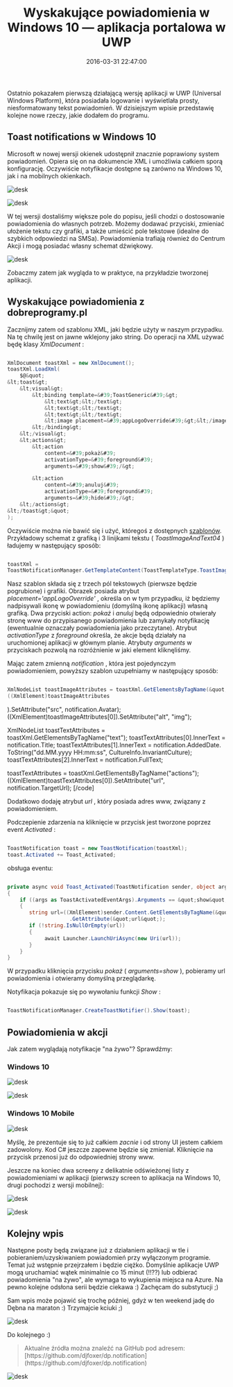 ﻿---
layout:     post
title:      Wyskakujące powiadomienia w Windows 10 — aplikacja portalowa w UWP
date:       2016-03-31 22:47:00
summary:    Ostatnio pokazałem  pierwszą działającą wersję aplikacji w UWP (Universal Windows Platform), która posiadała logowanie i wyświetlała prosty, niesformatowany tekst powiadomień. W dzisiejszym wpisie przedstawię kolejne nowe rzeczy, jakie dodałem do programu.Toast notifications w Windows 10Microsoft w ...
categories: windows programowanie urządzenia mobilne
---



Ostatnio pokazałem  pierwszą działającą wersję aplikacji w UWP (Universal Windows Platform), która posiadała logowanie i wyświetlała prosty, niesformatowany tekst powiadomień. W dzisiejszym wpisie przedstawię kolejne nowe rzeczy, jakie dodałem do programu.




## Toast notifications w Windows 10


Microsoft w nowej wersji okienek udostępnił znacznie poprawiony system powiadomień. Opiera się on na dokumencie XML i umożliwia całkiem sporą konfigurację. Oczywiście notyfikacje dostępne są zarówno na Windows 10, jak i na mobilnych okienkach. 



![desk](https://raw.githubusercontent.com/djfoxer/djfoxer.github.io/master/_img/2016-3-31-_48_/g_-_608x405_-_-_71904x20160331222300_1.png)




![desk](https://raw.githubusercontent.com/djfoxer/djfoxer.github.io/master/_img/2016-3-31-_48_/g_-_608x405_-_-_71904x20160331222300_2.png)



W tej wersji dostaliśmy większe pole do popisu, jeśli chodzi o dostosowanie powiadomienia do własnych potrzeb. Możemy dodawać przyciski, zmieniać ułożenie tekstu czy grafiki, a także umieścić pole tekstowe (idealne do szybkich odpowiedzi na SMSa). Powiadomienia trafiają również do Centrum Akcji i mogą posiadać własny schemat dźwiękowy.



![desk](https://raw.githubusercontent.com/djfoxer/djfoxer.github.io/master/_img/2016-3-31-_48_/g_-_608x405_-_-_71904x20160331222300_3.png)



Zobaczmy zatem jak wygląda to w praktyce, na przykładzie tworzonej aplikacji.



## Wyskakujące powiadomienia z dobreprogramy.pl



Zacznijmy zatem od szablonu XML, jaki będzie użyty w naszym przypadku. Na tę chwilę jest on jawne wklejony jako string. Do operacji na XML używać będę klasy  *XmlDocument* :


```csharp

XmlDocument toastXml = new XmlDocument();
toastXml.LoadXml(
    $@&quot;
&lt;toast&gt;
    &lt;visual&gt;
        &lt;binding template=&#39;ToastGeneric&#39;&gt;
            &lt;text&gt;&lt;/text&gt;
            &lt;text&gt;&lt;/text&gt;
            &lt;text&gt;&lt;/text&gt;
            &lt;image placement=&#39;appLogoOverride&#39;&gt;&lt;/image&gt;
        &lt;/binding&gt;
    &lt;/visual&gt;
    &lt;actions&gt;
        &lt;action
            content=&#39;pokaż&#39;
            activationType=&#39;foreground&#39;
            arguments=&#39;show&#39;/&gt;

        &lt;action
            content=&#39;anuluj&#39;
            activationType=&#39;foreground&#39;
            arguments=&#39;hide&#39;/&gt;
    &lt;/actions&gt;
&lt;/toast&gt;&quot;
);

```



Oczywiście można nie bawić się i użyć, któregoś z dostępnych [szablonów](https://msdn.microsoft.com/en-us/library/windows/apps/windows.ui.notifications.toasttemplatetype). Przykładowy schemat z grafiką i 3 linijkami tekstu ( *ToastImageAndText04* ) ładujemy w następujący sposób:


```csharp

toastXml = 
ToastNotificationManager.GetTemplateContent(ToastTemplateType.ToastImageAndText04);

```


Nasz szablon składa się z trzech pól tekstowych (pierwsze będzie pogrubione) i grafiki. Obrazek posiada atrybut   *placement=&#39;appLogoOverride&#39;* , określa on w tym przypadku, iż będziemy nadpisywali ikonę w powiadomieniu (domyślną ikonę aplikacji) własną grafiką. Dwa przyciski action:  *pokaż*  i  *anuluj*  będą odpowiednio otwierały stronę www do przypisanego powiadomienia lub zamykały notyfikację (ewentualnie oznaczały powiadomienia jako przeczytane). Atrybut  *activationType*  z  *foreground*  określa, że akcje będą działały na uruchomionej aplikacji w głównym planie. Atrybuty  *arguments*  w przyciskach pozwolą na rozróżnienie w jaki element kliknęliśmy.

Mając zatem zmienną  *notification* , która jest pojedynczym powiadomieniem, powyższy szablon uzupełniamy w następujący sposób:


```csharp

XmlNodeList toastImageAttributes = toastXml.GetElementsByTagName(&quot;image&quot;);
((XmlElement)toastImageAttributes
```
).SetAttribute(&quot;src&quot;, notification.Avatar);
((XmlElement)toastImageAttributes[0]).SetAttribute(&quot;alt&quot;, &quot;img&quot;);

XmlNodeList toastTextAttributes = toastXml.GetElementsByTagName(&quot;text&quot;);
toastTextAttributes[0].InnerText = notification.Title;
toastTextAttributes[1].InnerText = notification.AddedDate.
                    ToString(&quot;dd.MM.yyyy HH:mm:ss&quot;, CultureInfo.InvariantCulture);
toastTextAttributes[2].InnerText = notification.FullText;

toastTextAttributes = toastXml.GetElementsByTagName(&quot;actions&quot;);
((XmlElement)toastTextAttributes[0]).SetAttribute(&quot;url&quot;, notification.TargetUrl);
[/code]

Dodatkowo dodaję atrybut  *url* , który posiada adres www, związany z powiadomieniem.

Podczepienie zdarzenia na kliknięcie w przycisk jest tworzone poprzez event  *Activated* :


```csharp

ToastNotification toast = new ToastNotification(toastXml);
toast.Activated += Toast_Activated;


```


obsługa eventu:


```csharp

private async void Toast_Activated(ToastNotification sender, object args)
{
    if ((args as ToastActivatedEventArgs).Arguments == &quot;show&quot;)
    {
       string url=((XmlElement)sender.Content.GetElementsByTagName(&quot;actions&quot;).First())
                    .GetAttribute(&quot;url&quot;);
       if (!string.IsNullOrEmpty(url))
       {
            await Launcher.LaunchUriAsync(new Uri(url));
       }
    }
}

```


W przypadku kliknięcia przycisku  *pokaż*  ( *arguments=show* ), pobieramy url powiadomienia i otwieramy domyślną przeglądarkę.

Notyfikacja pokazuje się po wywołaniu funkcji  *Show* :


```csharp

ToastNotificationManager.CreateToastNotifier().Show(toast);

```




## Powiadomienia w akcji



Jak zatem wyglądają notyfikacje &quot;na żywo&quot;? Sprawdźmy:



### Windows 10





![desk](https://raw.githubusercontent.com/djfoxer/djfoxer.github.io/master/_img/2016-3-31-_48_/g_-_608x405_-_-_71904x20160331222312_2.PNG)





![desk](https://raw.githubusercontent.com/djfoxer/djfoxer.github.io/master/_img/2016-3-31-_48_/g_-_608x405_-_-_71904x20160331223202_0.png)





### Windows 10 Mobile






![desk](https://raw.githubusercontent.com/djfoxer/djfoxer.github.io/master/_img/2016-3-31-_48_/g_-_608x405_-_-_71904x20160331223006_0.png)



Myślę, że prezentuje się to już całkiem  *zacnie*  i od strony UI jestem całkiem zadowolony. Kod C# jeszcze zapewne będzie się zmieniał. Kliknięcie na przycisk przenosi już do odpowiedniej strony www.

Jeszcze na koniec dwa screeny z delikatnie odświeżonej listy z powiadomieniami w aplikacji (pierwszy screen to aplikacja na Windows 10, drugi pochodzi z wersji mobilnej):



![desk](https://raw.githubusercontent.com/djfoxer/djfoxer.github.io/master/_img/2016-3-31-_48_/g_-_608x405_-_-_71904x20160331222312_4.png)





![desk](https://raw.githubusercontent.com/djfoxer/djfoxer.github.io/master/_img/2016-3-31-_48_/g_-_608x405_-_-_71904x20160331222312_1.PNG)





## Kolejny wpis


Następne posty będą związane już z działaniem aplikacji w tle i pobieraniem/uzyskiwaniem powiadomień przy wyłączonym programie. Temat już wstępnie przejrzałem i będzie ciężko. Domyślnie aplikacje UWP mogą uruchamiać wątek minimalnie co 15 minut (!!??) lub odbierać powiadomienia &quot;na żywo&quot;, ale wymaga to wykupienia miejsca na Azure. Na pewno kolejne odsłona serii będzie ciekawa :) Zachęcam do substytucji ;) 

Sam wpis może pojawić się trochę później, gdyż w ten weekend jadę do Dębna na maraton :) Trzymajcie kciuki ;)



![desk](https://raw.githubusercontent.com/djfoxer/djfoxer.github.io/master/_img/2016-3-31-_48_/g_-_608x405_-_-_71904x20160331223741_0.png)



Do kolejnego :)


<blockquote>
<p>Aktualne źródła można znaleźć na GitHub pod adresem:
[https://github.com/djfoxer/dp.notification](https://github.com/djfoxer/dp.notification)</p>
</blockquote>


![desk](https://raw.githubusercontent.com/djfoxer/djfoxer.github.io/master/_img/2016-3-31-_48_/g_-_608x405_-_-_71904x20160331222300_0.png)

